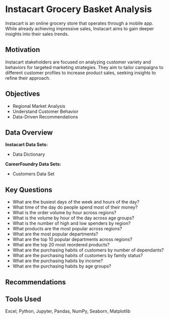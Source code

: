 # Instacart Grocery Basket Analysis

Instacart is an online grocery store that operates through a mobile app. While already achieving impressive sales, Instacart aims to gain deeper insights into their sales trends.

## Motivation

Instacart stakeholders are focused on analyzing customer variety and behaviors for targeted marketing strategies. They aim to tailor campaigns to different customer profiles to increase product sales, seeking insights to refine their approach.

## Objectives

- Regional Market Analysis
- Understand Customer Behavior
- Data-Driven Recommendations

## Data Overview

**Instacart Data Sets:**
- Data Dictionary

**CareerFoundry Data Sets:**
- Customers Data Set

## Key Questions

- What are the busiest days of the week and hours of the day?
- What time of the day do people spend most of their money?
- What is the order volume by hour across regions?
- What is the volume by hour of the day across age groups?
- What is the number of high and low spenders by region?
- What products are the most popular across regions?
- What are the most popular departments?
- What are the top 10 popular departments across regions?
- What are the top 20 most reordered products?
- What are the purchasing habits of customers by number of dependants?
- What are the purchasing habits of customers by family status?
- What are the purchasing habits by income?
- What are the purchasing habits by age groups?

## Recommendations

## Tools Used

Excel, Python, Jupyter, Pandas, NumPy, Seaborn, Matplotlib

      
